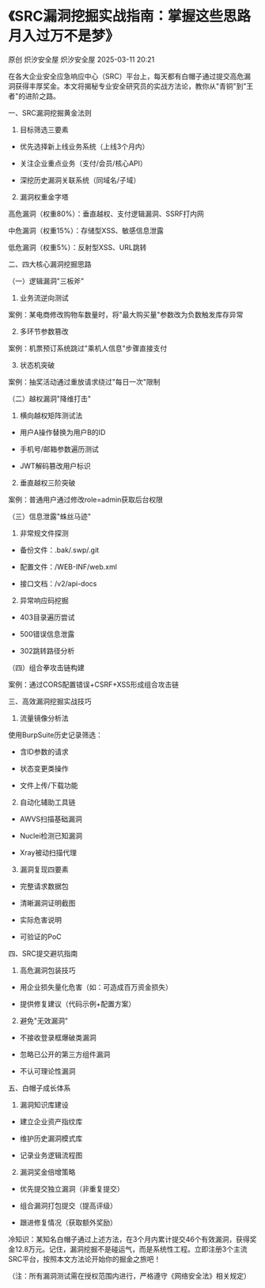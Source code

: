 #  《SRC漏洞挖掘实战指南：掌握这些思路月入过万不是梦》   
原创 炽汐安全屋  炽汐安全屋   2025-03-11 20:21  
  
在各大企业安全应急响应中心（SRC）平台上，每天都有白帽子通过提交高危漏洞获得丰厚奖金。本文将揭秘专业安全研究员的实战方法论，教你从"青铜"到"王者"的进阶之路。  
  
  
一、SRC漏洞挖掘黄金法则  
  
1. 目标筛选三要素  
  
- 优先选择新上线业务系统（上线3个月内）  
  
- 关注企业重点业务（支付/会员/核心API）  
  
- 深挖历史漏洞关联系统（同域名/子域）  
  
  
2. 漏洞权重金字塔  
  
高危漏洞（权重80%）：垂直越权、支付逻辑漏洞、SSRF打内网  
  
中危漏洞（权重15%）：存储型XSS、敏感信息泄露  
  
低危漏洞（权重5%）：反射型XSS、URL跳转  
  
  
二、四大核心漏洞挖掘思路  
  
  
（一）逻辑漏洞"三板斧"  
  
1. 业务流逆向测试  
  
案例：某电商修改购物车数量时，将"最大购买量"参数改为负数触发库存异常  
  
  
2. 多环节参数篡改  
  
案例：机票预订系统跳过"乘机人信息"步骤直接支付  
  
  
3. 状态机突破  
  
案例：抽奖活动通过重放请求绕过"每日一次"限制  
  
  
（二）越权漏洞"降维打击"  
  
1. 横向越权矩阵测试法  
  
- 用户A操作替换为用户B的ID  
  
- 手机号/邮箱参数遍历测试  
  
- JWT解码篡改用户标识  
  
  
2. 垂直越权三阶突破  
  
案例：普通用户通过修改role=admin获取后台权限  
  
  
（三）信息泄露"蛛丝马迹"  
  
1. 非常规文件探测  
  
- 备份文件：.bak/.swp/.git  
  
- 配置文件：/WEB-INF/web.xml  
  
- 接口文档：/v2/api-docs  
  
  
2. 异常响应码挖掘  
  
- 403目录遍历尝试  
  
- 500错误信息泄露  
  
- 302跳转路径分析  
  
  
（四）组合拳攻击链构建  
  
案例：通过CORS配置错误+CSRF+XSS形成组合攻击链  
  
  
三、高效漏洞挖掘实战技巧  
  
  
1. 流量镜像分析法  
  
使用BurpSuite历史记录筛选：  
  
- 含ID参数的请求  
  
- 状态变更类操作  
  
- 文件上传/下载功能  
  
  
2. 自动化辅助工具链  
  
- AWVS扫描基础漏洞  
  
- Nuclei检测已知漏洞  
  
- Xray被动扫描代理  
  
  
3. 漏洞复现四要素  
  
- 完整请求数据包  
  
- 清晰漏洞证明截图  
  
- 实际危害说明  
  
- 可验证的PoC  
  
  
四、SRC提交避坑指南  
  
  
1. 高危漏洞包装技巧  
  
- 用企业损失量化危害（如：可造成百万资金损失）  
  
- 提供修复建议（代码示例+配置方案）  
  
  
2. 避免"无效漏洞"  
  
- 不接收登录框爆破类漏洞  
  
- 忽略已公开的第三方组件漏洞  
  
- 不认可理论性漏洞  
  
  
五、白帽子成长体系  
  
  
1. 漏洞知识库建设  
  
- 建立企业资产指纹库  
  
- 维护历史漏洞模式库  
  
- 记录业务逻辑流程图  
  
  
2. 漏洞奖金倍增策略  
  
- 优先提交独立漏洞（非重复提交）  
  
- 组合漏洞打包提交（提高评级）  
  
- 跟进修复情况（获取额外奖励）  
  
  
冷知识：某知名白帽子通过上述方法，在3个月内累计提交46个有效漏洞，获得奖金12.8万元。记住，漏洞挖掘不是碰运气，而是系统性工程。立即注册3个主流SRC平台，按照本文方法论开始你的掘金之旅吧！  
  
  
（注：所有漏洞测试需在授权范围内进行，严格遵守《网络安全法》相关规定）  
  
